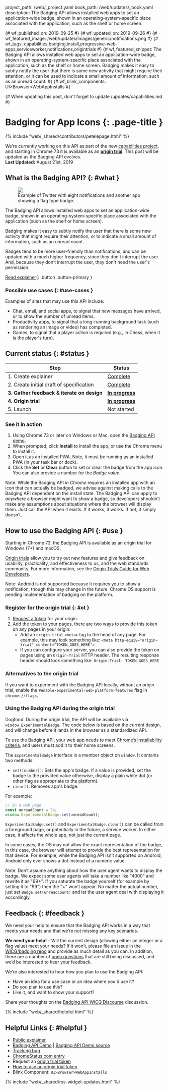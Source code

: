 project_path: /web/_project.yaml
book_path: /web/updates/_book.yaml
description: The Badging API allows installed web apps to set an application-wide badge, shown in an operating-system-specific place associated with the application, such as the shelf or home screen.

{# wf_published_on: 2019-09-25 #}
{# wf_updated_on: 2019-09-26 #}
{# wf_featured_image: /web/updates/images/generic/notifications.png #}
{# wf_tags: capabilities,badging,install,progressive-web-apps,serviceworker,notifications,origintrials #}
{# wf_featured_snippet: The Badging API allows installed web apps to set an application-wide badge, shown in an operating-system-specific place associated with the application, such as the shelf or home screen. Badging makes it easy to subtly notify the user that there is some new activity that might require their attention, or it can be used to indicate a small amount of information, such as an unread count. #}
{# wf_blink_components: UI>Browser>WebAppInstalls #}

{# When updating this post, don't forget to update /updates/capabilities.md #}

# Badging for App Icons {: .page-title }

{% include "web/_shared/contributors/petelepage.html" %}

<div class="clearfix"></div>

<aside class="caution">
  We’re currently working on this API as part of the new
  <a href="/web/updates/capabilities">capabilities project</a>, and starting
  in Chrome 73 it is available as an <a href="#ot"><b>origin trial</b></a>.
  This post will be updated as the Badging API evolves.<br>
  <b>Last Updated:</b> August 21st, 2019
</aside>

## What is the Badging API? {: #what }

<figure class="attempt-right">
  <img src="/web/updates/images/2018/12/badges-on-windows.jpg">
  <figcaption>
    Example of Twitter with eight notifications and another app showing a flag
    type badge.
  </figcaption>
</figure>

The Badging API allows installed web apps to set an application-wide badge,
shown in an operating-system-specific place associated with the application
(such as the shelf or home screen).

Badging makes it easy to subtly notify the user that there is some new activity
that might require their attention, or to indicate a small amount of
information, such as an unread count.

Badges tend to be more user-friendly than notifications, and can be updated
with a much higher frequency, since they don’t interrupt the user. And,
because they don’t interrupt the user, they don't need the user's permission.

[Read explainer][explainer]{: .button .button-primary }

<div class="clearfix"></div>

### Possible use cases {: #use-cases }

Examples of sites that may use this API include:

* Chat, email, and social apps, to signal that new messages have arrived, or to
  show the number of unread items.
* Productivity apps, to signal that a long-running background task (such as
  rendering an image or video) has completed.
* Games, to signal that a player action is required (e.g., in Chess, when it
  is the player's turn).

## Current status {: #status }

| Step                                       | Status                       |
| ------------------------------------------ | ---------------------------- |
| 1. Create explainer                        | [Complete][explainer]        |
| 2. Create initial draft of specification   | [Complete][spec]             |
| **3. Gather feedback & iterate on design** | [**In progress**](#feedback) |
| **4. Origin trial**                        | [**In progress**](#ot)       |
| 5. Launch                                  | Not started                  |

### See it in action

1. Using Chrome 73 or later on Windows or Mac, open the [Badging API demo][demo].
2. When prompted, click **Install** to install the app, or use the Chrome
   menu to install it.
3. Open it as an installed PWA. Note, it must be running as an installed PWA (in 
   your task bar or dock).
4. Click the **Set** or **Clear** button to set or clear the badge from the app
   icon. You can also provide a number for the *Badge value*.
   
Note: While the Badging API *in Chrome* requires an installed app
with an icon that can actually be badged, we advise against
making calls to the Badging API dependent on the install state.
The Badging API can apply to *anywhere* a browser might want to show a badge,
so developers shouldn’t make any assumptions about situations where
the browser will display them. Just call the API when it exists.
If it works, it works. If not, it simply doesn’t.

## How to use the Badging API {: #use }

Starting in Chrome 73, the Badging API is available as an origin trial
for Windows (7+) and macOS.

[Origin trials][ot-what-is] allow you to try out new features and give
feedback on usability, practicality, and effectiveness to us, and the web
standards community. For more information, see the
[Origin Trials Guide for Web Developers][ot-dev-guide].

Note: Android is not supported because it requires you to show a notification,
though this may change in the future. Chrome OS support is pending
implementation of badging on the platform.

### Register for the origin trial {: #ot }

1. [Request a token][ot-request] for your origin.
2. Add the token to your pages, there are two ways to provide this token on
   any pages in your origin:
     - Add an `origin-trial` `<meta>` tag to the head of any page. For example,
       this may look something like:
       `<meta http-equiv="origin-trial" content="TOKEN_GOES_HERE">`
     - If you can configure your server, you can also provide the token on pages
       using an `Origin-Trial` HTTP header. The resulting response header should
       look something like: `Origin-Trial: TOKEN_GOES_HERE`

### Alternatives to the origin trial

If you want to experiment with the Badging API locally, without an origin trial,
enable the `#enable-experimental-web-platform-features` flag in `chrome://flags`.

### Using the Badging API during the origin trial

Dogfood: During the origin trial, the API will be available via
`window.ExperimentalBadge`. The code below is based on the current design,
and will change before it lands in the browser as a standardized API.

To use the Badging API, your web app needs to meet
[Chrome’s installability criteria](/web/fundamentals/app-install-banners/#criteria),
and users must add it to their home screens.

The `ExperimentalBadge` interface is a member object on `window`. It contains
two methods:

* `set([number])`: Sets the app's badge. If a value is provided, set the badge
  to the provided value otherwise, display a plain white dot (or other flag as
  appropriate to the platform).
* `clear()`: Removes app's badge.

For example:

```js
// In a web page
const unreadCount = 24;
window.ExperimentalBadge.set(unreadCount);
```

`ExperimentalBadge.set()` and `ExperimentalBadge.clear()` can be called from
a foreground page, or potentially in the future, a service worker. In either
case, it affects the whole app, not just the current page.

In some cases, the OS may not allow the exact representation of the badge,
in this case, the browser will attempt to provide the best representation for
that device. For example, while the Badging API isn’t supported on Android,
Android only ever shows a dot instead of a numeric value.

Note: Don’t assume anything about how the user agent wants to display the badge.
We expect some user agents will take a number like "4000" and rewrite it as
"99+". If you saturate the badge yourself (for example by setting it to "99")
then the "+" won’t appear. No matter the actual number, just set
`Badge.set(unreadCount)` and let the user agent deal with displaying it
accordingly.

## Feedback {: #feedback }

We need your help to ensure that the Badging API works in a way that meets your
needs and that we’re not missing any key scenarios.

<aside class="key-point">
  <b>We need your help!</b> - Will the current design
  (allowing either an integer or a flag value) meet your needs?
  If it won’t, please file an issue in the
  <a href="https://github.com/WICG/badging/issues">WICG/badging repo</a>
  and provide as much detail as you can. In addition,
  there are a number of <a href="https://github.com/WICG/badging/blob/master/choices.md">
  open questions</a> that are still being discussed, and we’d be interested to
  hear your feedback.
</aside>

We’re also interested to hear how you plan to use the Badging API:

* Have an idea for a use case or an idea where you'd use it?
* Do you plan to use this?
* Like it, and want to show your support?

Share your thoughts on the [Badging API WICG Discourse][wicg-discourse]
discussion.

{% include "web/_shared/helpful.html" %}

## Helpful Links {: #helpful }

* [Public explainer][explainer]
* [Badging API Demo][demo] | [Badging API Demo source][demo-source]
* [Tracking bug][cr-bug]
* [ChromeStatus.com entry][cr-status]
* Request an [origin trial token][ot-request]
* [How to use an origin trial token][ot-use]
* Blink Component: `UI>Browser>WebAppInstalls`

{% include "web/_shared/rss-widget-updates.html" %}

[spec]: https://wicg.github.io/badging/
[issues]: https://github.com/WICG/badging/issues
[cr-bug]: https://bugs.chromium.org/p/chromium/issues/detail?id=719176
[cr-status]: https://www.chromestatus.com/features/6068482055602176
[demo]: https://badging-api.glitch.me/
[demo-source]: https://glitch.com/edit/#!/badging-api?path=demo.js
[explainer]: https://github.com/WICG/badging/blob/master/explainer.md
[wicg-discourse]: https://discourse.wicg.io/t/badging-api-for-showing-an-indicator-on-a-web-apps-shelf-icon/2900
[ot-what-is]: https://github.com/GoogleChrome/OriginTrials/blob/gh-pages/README.md
[ot-dev-guide]: https://github.com/GoogleChrome/OriginTrials/blob/gh-pages/developer-guide.md
[ot-use]: https://github.com/GoogleChrome/OriginTrials/blob/gh-pages/developer-guide.md#how-do-i-enable-an-experimental-feature-on-my-origin
[ot-request]: https://developers.chrome.com/origintrials/#/view_trial/1711367858400788481
